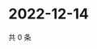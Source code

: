 # 2022-12-14

共 0 条

<!-- BEGIN WEIBO -->
<!-- 最后更新时间 Wed Dec 14 2022 03:11:34 GMT+0800 (China Standard Time) -->

<!-- END WEIBO -->
